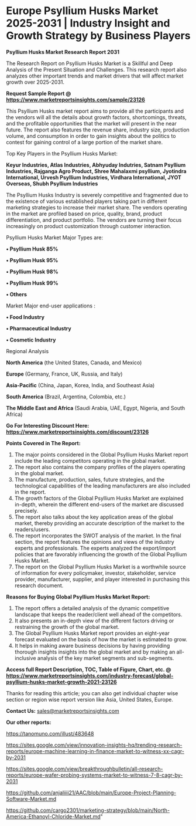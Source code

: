 # Europe Psyllium Husks Market 2025-2031 | Industry Insight and Growth Strategy by Business Players

<strong>Psyllium Husks Market Research Report 2031</strong>

The Research Report on Psyllium Husks Market is a Skillful and Deep Analysis of the Present Situation and Challenges. This research report also analyzes other important trends and market drivers that will affect market growth over 2025-2031.

<strong>Request Sample Report @ <a href=https://www.marketreportsinsights.com/sample/23126>https://www.marketreportsinsights.com/sample/23126</a></strong>

This Psyllium Husks market report aims to provide all the participants and the vendors will all the details about growth factors, shortcomings, threats, and the profitable opportunities that the market will present in the near future. The report also features the revenue share, industry size, production volume, and consumption in order to gain insights about the politics to contest for gaining control of a large portion of the market share.

Top Key Players in the Psyllium Husks Market:

<strong>Keyur Industries, Atlas Industries, Abhyuday Indutries, Satnam Psyllium Industries, Rajganga Agro Product, Shree Mahalaxmi psyllium, Jyotindra International, Urvesh Psyllium Industries, Virdhara International, JYOT Overseas, Shubh Psyllium Industries</strong>

The Psyllium Husks Industry is severely competitive and fragmented due to the existence of various established players taking part in different marketing strategies to increase their market share. The vendors operating in the market are profiled based on price, quality, brand, product differentiation, and product portfolio. The vendors are turning their focus increasingly on product customization through customer interaction.

Psyllium Husks Market Major Types are:

<strong>• Psyllium Husk 85%

• Psyllium Husk 95%

• Psyllium Husk 98%

• Psyllium Husk 99%

• Others</strong>

Market Major end-user applications :

<strong>• Food Industry

• Pharmaceutical Industry

• Cosmetic Industry</strong>

Regional Analysis

</u><strong><b>North America</b></strong> (the United States, Canada, and Mexico)

<strong><b>Europe </b></strong>(Germany, France, UK, Russia, and Italy)

<strong><b>Asia-Pacific</b></strong> (China, Japan, Korea, India, and Southeast Asia)

<strong><b>South America</b></strong> (Brazil, Argentina, Colombia, etc.)

<strong><b>The Middle East and Africa</b></strong> (Saudi Arabia, UAE, Egypt, Nigeria, and South Africa)

<strong>Go For Interesting Discount Here: <a href=https://www.marketreportsinsights.com/discount/23126>https://www.marketreportsinsights.com/discount/23126</a></strong>

<strong>Points Covered in The Report:</strong>
<ol>
  <li>The major points considered in the Global Psyllium Husks Market report include the leading competitors operating in the global market.</li>
  <li>The report also contains the company profiles of the players operating in the global market.</li>
  <li>The manufacture, production, sales, future strategies, and the technological capabilities of the leading manufacturers are also included in the report.</li>
  <li>The growth factors of the Global Psyllium Husks Market are explained in-depth, wherein the different end-users of the market are discussed precisely.</li>
  <li>The report also talks about the key application areas of the global market, thereby providing an accurate description of the market to the readers/users.</li>
  <li>The report incorporates the SWOT analysis of the market. In the final section, the report features the opinions and views of the industry experts and professionals. The experts analyzed the export/import policies that are favorably influencing the growth of the Global Psyllium Husks Market.</li>
  <li>The report on the Global Psyllium Husks Market is a worthwhile source of information for every policymaker, investor, stakeholder, service provider, manufacturer, supplier, and player interested in purchasing this research document.</li>
</ol>
<strong>Reasons for Buying Global Psyllium Husks Market Report:</strong>

<ol>
  <li>The report offers a detailed analysis of the dynamic competitive landscape that keeps the reader/client well ahead of the competitors.</li>
  <li>It also presents an in-depth view of the different factors driving or restraining the growth of the global market.</li>
  <li>The Global Psyllium Husks Market report provides an eight-year forecast evaluated on the basis of how the market is estimated to grow.</li>
  <li>It helps in making aware business decisions by having providing thorough insights insights into the global market and by making an all-inclusive analysis of the key market segments and sub-segments.</li>
</ol>
<strong>Access full Report Description, TOC, Table of Figure, Chart, etc. @ <a href=https://www.marketreportsinsights.com/industry-forecast/global-psyllium-husks-market-growth-2021-23126>https://www.marketreportsinsights.com/industry-forecast/global-psyllium-husks-market-growth-2021-23126</a></strong>


Thanks for reading this article; you can also get individual chapter wise section or region wise report version like Asia, United States, Europe.

<strong>Contact Us:</strong>
sales@marketreportsinsights.com

<strong>Our other reports:</strong>

<a href=https://tanomuno.com/illust/483648>https://tanomuno.com/illust/483648</a>

<a href=https://sites.google.com/view/innovation-insights-hq/trending-research-reports/europe-machine-learning-in-finance-market-to-witness-xx-cagr-by-2031>https://sites.google.com/view/innovation-insights-hq/trending-research-reports/europe-machine-learning-in-finance-market-to-witness-xx-cagr-by-2031</a>

<a href=https://sites.google.com/view/breakthroughbulletin/all-research-reports/europe-wafer-probing-systems-market-to-witness-7-8-cagr-by-2031>https://sites.google.com/view/breakthroughbulletin/all-research-reports/europe-wafer-probing-systems-market-to-witness-7-8-cagr-by-2031</a>

<a href=https://github.com/anjaliiii21/AAC/blob/main/Europe-Project-Planning-Software-Market.md>https://github.com/anjaliiii21/AAC/blob/main/Europe-Project-Planning-Software-Market.md</a>

<a href=https://github.com/cargo2301/marketing-strategy/blob/main/North-America-Ethanoyl-Chloride-Market.md>https://github.com/cargo2301/marketing-strategy/blob/main/North-America-Ethanoyl-Chloride-Market.md</a>"
